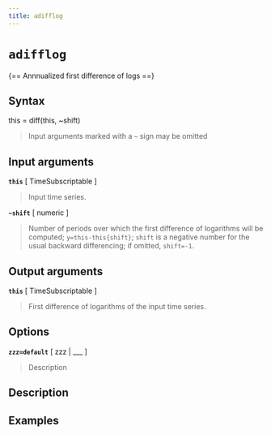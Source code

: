 ```yaml
---
title: adifflog
---
```


# `adifflog`

{== Annnualized first difference of logs ==}


## Syntax 

this = diff(this, ~shift)
> 
> Input arguments marked with a `~` sign may be omitted
> 

## Input arguments 

__`this`__ [ TimeSubscriptable ] 
>
> Input time series.
>

__`~shift`__ [ numeric ]
>
> Number of periods over which the first difference of logarithms will
> be computed; `y=this-this{shift}`; `shift` is a negative number for
> the usual backward differencing; if omitted, `shift=-1`.
>

## Output arguments 

__`this`__ [ TimeSubscriptable ]
>
>    First difference of logarithms of the input time series.
>

## Options 

__`zzz=default`__ [ zzz | ___ ]
> 
> Description
> 


## Description 



## Examples

```matlab
```


